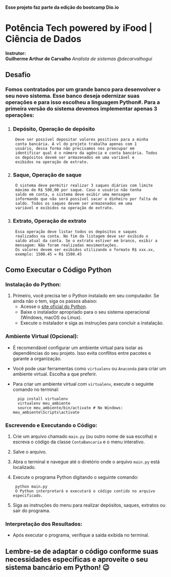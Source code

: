#### Esse projeto faz parte da edição do bootcamp Dio.io
# **Potência Tech powered by iFood | Ciência de Dados**

**Instrutor: </br> Guilherme Arthur de Carvalho**
*Analista de sistemas*
*@decarvalhogui*

## Desafio
### Fomos contratados por um grande banco para desenvolver o seu novo sistema. Esse banco deseja  odernizar suas operações e para isso escolheu a linguagem Python#. Para a primeira versão do sistema devemos implementar apenas 3 operações: 
1. ### Depósito, Operação de depósito
        Deve ser possível depositar valores positivos para a minha
        conta bancária. A vl do projeto trabalha apenas com 1
        usuário, dessa forma não precisamos nos preocupar em
        identificar qual é o número da agência e conta bancária. Todos
        os depósitos devem ser armazenados em uma variável e
        exibidos na operação de extrato.
2. ### Saque, Operação de saque
        O sistema deve permitir realizar 3 saques diários com limite
        máximo de R$ 500,00 por saque. Caso o usuário não tenha
        saldo em conta, o sistema deve exibir uma mensagem
        informando que não será possível sacar o dinheiro por falta de
        saldo. Todos os saques devem ser armazenados em uma
        variável e exibidos na operação de extrato.
3. ### Extrato, Operação de extrato
        Essa operação deve listar todos os depósitos e saques
        realizados na conta. No fim da listagem deve ser exibido o
        saldo atual da conta. Se o extrato estiver em branco, exibir a
        mensagem: Não foram realizadas movimentações.
        Os valores devem ser exibidos utilizando o formato R$ xxx.xx,
        exemplo: 1500.45 = R$ 1500.45


## Como Executar o Código Python

### Instalação do Python:
1. Primeiro, você precisa ter o Python instalado em seu computador. Se ainda não o tem, siga os passos abaixo:
   - Acesse o [site oficial do Python](https://www.python.org/).
   - Baixe o instalador apropriado para o seu sistema operacional (Windows, macOS ou Linux).
   - Execute o instalador e siga as instruções para concluir a instalação.

### Ambiente Virtual (Opcional):
- É recomendável configurar um ambiente virtual para isolar as dependências do seu projeto. Isso evita conflitos entre pacotes e garante a organização.
- Você pode usar ferramentas como `virtualenv` ou `Anaconda` para criar um ambiente virtual. Escolha a que preferir.
- Para criar um ambiente virtual com `virtualenv`, execute o seguinte comando no terminal:

        pip install virtualenv
        virtualenv meu_ambiente
        source meu_ambiente/bin/activate # No Windows: meu_ambiente\Scripts\activate



### Escrevendo e Executando o Código:
1. Crie um arquivo chamado `main.py` (ou outro nome de sua escolha) e escreva o código da classe `ContaBancaria` e o menu interativo.
2. Salve o arquivo.
3. Abra o terminal e navegue até o diretório onde o arquivo `main.py` está localizado.
4. Execute o programa Python digitando o seguinte comando:

        python main.py
        O Python interpretará e executará o código contido no arquivo especificado.
5. Siga as instruções do menu para realizar depósitos, saques, extratos ou sair do programa.

### Interpretação dos Resultados:
- Após executar o programa, verifique a saída exibida no terminal.

## Lembre-se de adaptar o código conforme suas necessidades específicas e aproveite o seu sistema bancário em Python! 😉